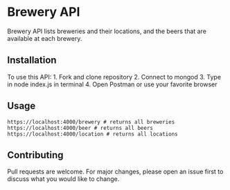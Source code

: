 # Brewery API

Brewery API lists breweries and their locations, and the beers that are available at each brewery. 

## Installation

To use this API:
    1. Fork and clone repository
    2. Connect to mongod
    3. Type in node index.js in terminal
    4. Open Postman or use your favorite browser

## Usage

```
https://localhost:4000/brewery # returns all breweries
https://localhost:4000/beer # returns all beers
https://localhost:4000/location # returns all locations
```

## Contributing
Pull requests are welcome. For major changes, please open an issue first to discuss what you would like to change.
